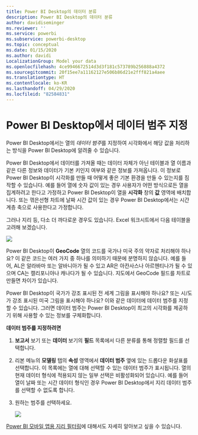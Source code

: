 ```yaml
---
title: Power BI Desktop의 데이터 분류
description: Power BI Desktop의 데이터 분류
author: davidiseminger
ms.reviewer: ''
ms.service: powerbi
ms.subservice: powerbi-desktop
ms.topic: conceptual
ms.date: 01/15/2020
ms.author: davidi
LocalizationGroup: Model your data
ms.openlocfilehash: 4ce9946672514d3d3f181c573789b256888a4372
ms.sourcegitcommit: 20f15ee7a11162127e506b86d21e2fff821a4aee
ms.translationtype: HT
ms.contentlocale: ko-KR
ms.lasthandoff: 04/29/2020
ms.locfileid: "82584831"
---
```

# <a name="specify-data-categories-in-power-bi-desktop"></a>Power BI Desktop에서 데이터 범주 지정
Power BI Desktop에서는 열의 *데이터 범주*를 지정하여 시각화에서 해당 값을 처리하는 방식을 Power BI Desktop에 알려줄 수 있습니다.

Power BI Desktop에서 데이터를 가져올 때는 데이터 자체가 아닌 테이블과 열 이름과 같은 다른 정보와 데이터가 기본 키인지 여부와 같은 정보를 가져옵니다. 이 정보로 Power BI Desktop이 시각화를 만들 때 어떻게 좋은 기본 환경을 만들 수 있는지를 짐작할 수 있습니다.
예를 들어 열에 숫자 값이 있는 경우 사용자가 어떤 방식으로든 열을 집계하려고 한다고 가정하고 Power BI Desktop이 열을 **시각화** 창의 **값** 영역에 배치합니다. 또는 꺾은선형 차트에 날짜 시간 값이 있는 경우 Power BI Desktop에서는 시간 계층 축으로 사용한다고 가정합니다.

그러나 지리 등, 다소 더 까다로운 경우도 있습니다. Excel 워크시트에서 다음 테이블을 고려해 보겠습니다.

![](media/desktop-data-categorization/datacategorizationtable.png)

Power BI Desktop이 **GeoCode** 열의 코드를 국가나 미국 주의 약자로 처리해야 하나요?  이 같은 코드는 여러 가지 중 하나를 의미하기 때문에 분명하지 않습니다. 예를 들어, AL은 알라바마 또는 알바니아가 될 수 있고 AR은 아칸사스나 아르헨티나가 될 수 있으며 CA는 캘리포니아나 캐나다가 될 수 있습니다. 지도에서 GeoCode 필드를 차트로 만들면 차이가 있습니다. 

Power BI Desktop이 국가가 강조 표시된 전 세계 그림을 표시해야 하나요? 또는 시/도가 강조 표시된 미국 그림을 표시해야 하나요?  이와 같은 데이터에 데이터 범주를 지정할 수 있습니다. 그러면 데이터 범주는 Power BI Desktop이 최고의 시각화를 제공하기 위해 사용할 수 있는 정보를 구체화합니다.  

**데이터 범주를 지정하려면**

1. **보고서** 보기 또는 **데이터** 보기의 **필드** 목록에서 다른 분류를 통해 정렬할 필드를 선택합니다.
2. 리본 메뉴의 **모델링** 탭의 **속성** 영역에서 **데이터 범주** 옆에 있는 드롭다운 화살표를 선택합니다.  이 목록에는 열에 대해 선택할 수 있는 데이터 범주가 표시됩니다. 열의 현재 데이터 형식에 적용되지 않는 일부 선택은 비활성화되어 있습니다.  예를 들어 열이 날짜 또는 시간 데이터 형식인 경우 Power BI Desktop에서 지리 데이터 범주를 선택할 수 없도록 합니다. 
3. 원하는 범주를 선택하세요.

   ![](media/desktop-data-categorization/desktop-data-categorization.png)

[Power BI 모바일 앱용 지리 필터링](desktop-mobile-geofiltering.md)에 대해서도 자세히 알아보고 싶을 수 있습니다.

